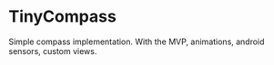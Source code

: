 # TinyCompass

Simple compass implementation. With the MVP, animations, android sensors, custom views.
